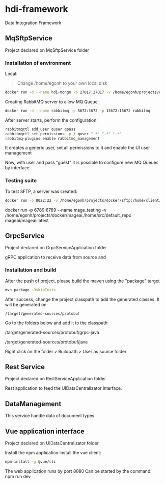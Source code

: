 # hdi-framework
Data Integration Framework

## MqSftpService

Project declared on MqSftpService folder
### Installation of environment

Local:

> Change /home/egonh to your own local disk

```sh
docker run -d --name hdi-mongo -p 27017:27017 -v /home/egonh/projects/docker/mongodb-hdi:/data/db mongo
```

Creating RabbitMQ server to allow MQ Queue

```sh
docker run -d --name rabbitmq -p 5672:5672 -p 15672:15672 rabbitmq
```
After server starts, perform the configuration:
```sh
rabbitmqctl add_user quser qpass
rabbitmqctl set_permissions -p / quser ".*" ".*" ".*"
rabbitmq-plugins enable rabbitmq_management
```
It creates a generic user, set all permissions to it and enable the UI user management

Now, with user and pass "guest" it is possible to configure new MQ Queues by interface.

### Testing suite

To test SFTP, a server was created:
```sh
docker run -p 8022:22 -v /home/egonh/projects/docker/sftp:/home/client/recv -d --name sftp_test_svr -e SFTP_USERS="client:clientPass:1001:100:recv" atmoz/sftp
```

docker run -p 6789:6789 --name mage_testing -v /home/egonh/projects/docker/mageai:/home/src/default_repo mageai/mageai:latest


## GrpcService
Project declared on GrpcServiceApplication folder

gRPC application to receive data from source and 

### Installation and build

After the push of project, please build the maven using the "package" target

```sh
mvn package -DskipTests 
```

After success, change the project classpath to add the generated classes. It will be generated on:
```
/target/generated-sources/protobuf
```
Go to the folders below and add it to the classpath:

/target/generated-sources/protobuf/grpc-java

/target/generated-sources/protobuf/java

Right click on the folder > Buildpath > User as source folder


## Rest Service
Project declared on RestServiceApplication folder

Rest application to feed the UIDataCentralizator interface.


## DataManagement
This service handle data of document types.


## Vue application interface
Project declared on UIDataCentralizator folder

Install the npm application
Install the vue client:
```sh
npm install -g @vue/cli 
```

The web application runs by port 8080
Can be started by the command:
npm run dev

